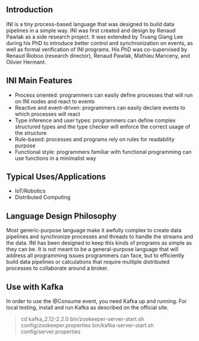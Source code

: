 
## Introduction

INI is a tiny process-based language that was designed to build data pipelines in a simple way.
INI was first created and design by Renaud Pawlak as a side research project.
It was extended by Truang Giang Lee during his PhD to introduce better control and synchronization on events, as well as formal verification of INI programs. His PhD was co-supervised by Renaud Rioboo (research director), Renaud Pawlak, Mathieu Manceny, and Olivier Hermant.

## INI Main Features

- Process oriented: programmers can easily define processes that will run on INI nodes and react to events
- Reactive and event-driven: programmers can easily declare events to which processes will react
- Type inference and user types: programmers can define complex structured types and the type checker will enforce the correct usage of the structure
- Rule-based: processes and programs rely on rules for readability purpose
- Functional style: programmers familiar with functional programming can use functions in a minimalist way

## Typical Uses/Applications

- IoT/Robotics
- Distributed Computing

## Language Design Philosophy

Most generic-purpose language make it awfully complex to create data pipelines and synchronize processes and threads to handle the streams and the data. INI has been designed to keep this kinds of programs as simple as they can be. It is not meant to be a general-purpose language that will address all programming issues programmers can face, but to efficiently build data pipelines or calculations that require multiple distributed processes to collaborate around a broker.

## Use with Kafka

In order to use the @Consume event, you need Kafka up and running. For local testing, install and run Kafka as described on the official site.

> cd kafka_2.12-2.2.0
> bin/zookeeper-server-start.sh config/zookeeper.properties
> bin/kafka-server-start.sh config/server.properties

